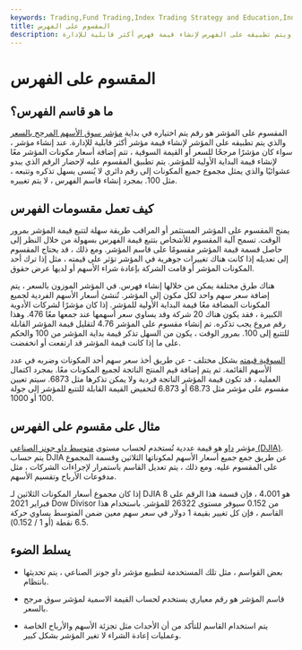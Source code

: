 ```yaml
---
keywords: Trading,Fund Trading,Index Trading Strategy and Education,Index Trading Strategy
title: المقسوم على الفهرس
description: المقسوم على الفهرس هو رقم يتم اختياره عند بداية الفهرس ويتم تطبيقه على الفهرس لإنشاء قيمة فهرس أكثر قابلية للإدارة.
---
```


# المقسوم على الفهرس
## ما هو قاسم الفهرس؟

المقسوم على المؤشر هو رقم يتم اختياره في بداية [مؤشر سوق الأسهم المرجح بالسعر](/priceweightedindex) والذي يتم تطبيقه على المؤشر لإنشاء قيمة مؤشر أكثر قابلية للإدارة. عند إنشاء مؤشر ، سواء كان مؤشرًا مرجحًا للسعر أو القيمة السوقية ، تتم إضافة أسعار مكونات المؤشر معًا لإنشاء قيمة البداية الأولية للمؤشر. يتم تطبيق المقسوم عليه لإحضار الرقم الذي يبدو عشوائيًا والذي يمثل مجموع جميع المكونات إلى رقم دائري لا يُنسى يسهل تذكره وتتبعه ، مثل 100. بمجرد إنشاء قاسم الفهرس ، لا يتم تغييره.

## كيف تعمل مقسومات الفهرس

يمنح المقسوم على المؤشر المستثمر أو المراقب طريقة سهلة لتتبع قيمة المؤشر بمرور الوقت. تسمح آلية المقسوم للأشخاص بتتبع قيمة الفهرس بسهولة من خلال النظر إلى حاصل قسمة قيمة المؤشر مقسومًا على قاسم المؤشر. ومع ذلك ، قد يحتاج المقسوم إلى تعديله إذا كانت هناك تغييرات جوهرية في المؤشر تؤثر على قيمته ، مثل إذا ترك أحد المكونات المؤشر أو قامت الشركة بإعادة شراء الأسهم أو لديها عرض حقوق.

هناك طرق مختلفة يمكن من خلالها إنشاء فهرس. في المؤشر الموزون بالسعر ، يتم إضافة سعر سهم واحد لكل مكون إلى المؤشر. تُنشئ أسعار الأسهم الفردية لجميع المكونات المضافة معًا قيمة البداية الأولية للمؤشر. إذا كان مؤشرًا لشركات الأدوية الكبيرة ، فقد يكون هناك 20 شركة وقد يساوي سعر أسهمها عند جمعها معًا 476. وهذا رقم مروع يجب تذكره. تم إنشاء مقسوم على المؤشر 4.76 لتقليل قيمة المؤشر القابلة للتتبع إلى 100. بمرور الوقت ، يكون من السهل تذكر قيمة بداية المؤشر من 100 والحكم على ما إذا كانت قيمة المؤشر قد ارتفعت أو انخفضت.

[السوقية قيمته](/marketcapitalization) بشكل مختلف - عن طريق أخذ سعر سهم أحد المكونات وضربه في عدد الأسهم القائمة. ثم يتم إضافة قيم المنتج الناتجة لجميع المكونات معًا. بمجرد اكتمال العملية ، قد تكون قيمة المؤشر الناتجة فردية ولا يمكن تذكرها مثل 6873. سيتم تعيين مقسوم على مؤشر مثل 68.73 أو 6.873 لتخفيض القيمة القابلة للتتبع للمؤشر إلى جولة 100 أو 1000.

## مثال على مقسوم على الفهرس

مؤشر [داو](/dowdivisor) هو قيمة عددية تُستخدم لحساب مستوى [متوسط داو جونز الصناعي (DJIA)](/djia). يتم حساب DJIA عن طريق جمع جميع أسعار الأسهم لمكوناتها الثلاثين وقسمة المجموع على المقسوم عليه. ومع ذلك ، يتم تعديل القاسم باستمرار لإجراءات الشركات ، مثل مدفوعات الأرباح وتقسيم الأسهم.

إذا كان مجموع أسعار المكونات الثلاثين لـ DJIA هو 4،001 ، فإن قسمة هذا الرقم على 8 فبراير 2021 Dow Divisor من 0.152 سيوفر مستوى 26322 للمؤشر. باستخدام هذا القاسم ، فإن كل تغيير بقيمة 1 دولار في سعر سهم معين ضمن المتوسط يساوي حركة 6.5 نقطة (أو 1 / 0.152).

## يسلط الضوء

- بعض القواسم ، مثل تلك المستخدمة لتطبيع مؤشر داو جونز الصناعي ، يتم تحديثها بانتظام.

- قاسم المؤشر هو رقم معياري يستخدم لحساب القيمة الاسمية لمؤشر سوق مرجح بالسعر.

- يتم استخدام القاسم للتأكد من أن الأحداث مثل تجزئة الأسهم والأرباح الخاصة وعمليات إعادة الشراء لا تغير المؤشر بشكل كبير.

